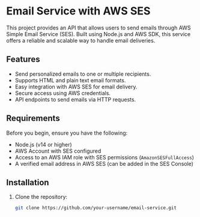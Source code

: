 # Email Service with AWS SES

This project provides an API that allows users to send emails through AWS Simple Email Service (SES). Built using Node.js and AWS SDK, this service offers a reliable and scalable way to handle email deliveries.

## Features
- Send personalized emails to one or multiple recipients.
- Supports HTML and plain text email formats.
- Easy integration with AWS SES for email delivery.
- Secure access using AWS credentials.
- API endpoints to send emails via HTTP requests.

## Requirements
Before you begin, ensure you have the following:
- Node.js (v14 or higher)
- AWS Account with SES configured
- Access to an AWS IAM role with SES permissions (`AmazonSESFullAccess`)
- A verified email address in AWS SES (can be added in the SES Console)
  
## Installation

1. Clone the repository:

   ```bash
   git clone https://github.com/your-username/email-service.git
